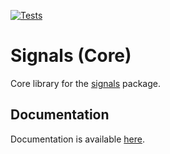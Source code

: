 [![Tests](https://github.com/rodydavis/signals.dart/actions/workflows/tests.yml/badge.svg)](https://github.com/rodydavis/signals.dart/actions/workflows/tests.yml)

# Signals (Core)

Core library for the [signals](https://pub.dev/packages/signals) package.

## Documentation

Documentation is available [here](https://rodydavis.github.io/signals.dart/reference/overview/).
